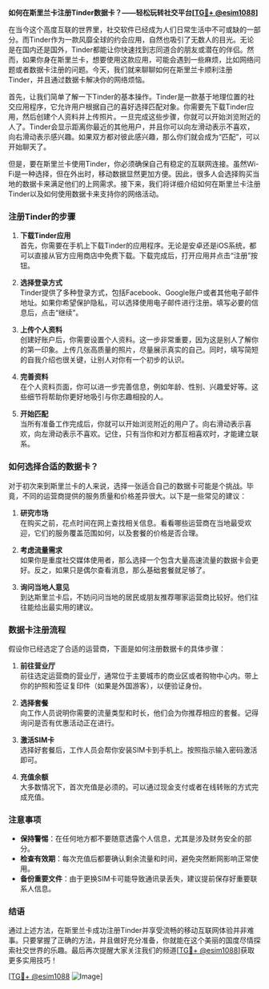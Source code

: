 **如何在斯里兰卡注册Tinder数据卡？——轻松玩转社交平台[[TG💪+ @esim1088](https://t.me/s/esim1088)]**

在当今这个高度互联的世界里，社交软件已经成为人们日常生活中不可或缺的一部分。而Tinder作为一款风靡全球的约会应用，自然也吸引了无数人的目光。无论是在国内还是国外，Tinder都能让你快速找到志同道合的朋友或潜在的伴侣。然而，如果你身在斯里兰卡，想要使用这款应用，可能会遇到一些麻烦，比如网络问题或者数据卡注册的问题。今天，我们就来聊聊如何在斯里兰卡顺利注册Tinder，并且通过数据卡解决你的网络烦恼。

首先，让我们简单了解一下Tinder的基本操作。Tinder是一款基于地理位置的社交应用程序，它允许用户根据自己的喜好选择匹配对象。你需要先下载Tinder应用，然后创建个人资料并上传照片。一旦完成这些步骤，你就可以开始浏览附近的人了。Tinder会显示距离你最近的其他用户，并且你可以向左滑动表示不喜欢，向右滑动表示感兴趣。如果双方都对彼此感兴趣，那么你们就会成为“匹配”，可以开始聊天了。

但是，要在斯里兰卡使用Tinder，你必须确保自己有稳定的互联网连接。虽然Wi-Fi是一种选择，但在外出时，移动数据显然更加方便。因此，很多人会选择购买当地的数据卡来满足他们的上网需求。接下来，我们将详细介绍如何在斯里兰卡注册Tinder以及如何使用数据卡来支持你的网络活动。

### 注册Tinder的步骤

1. **下载Tinder应用**  
   首先，你需要在手机上下载Tinder的应用程序。无论是安卓还是iOS系统，都可以直接从官方应用商店中免费下载。下载完成后，打开应用并点击“注册”按钮。

2. **选择登录方式**  
   Tinder提供了多种登录方式，包括Facebook、Google账户或者其他电子邮件地址。如果你希望保护隐私，可以选择使用电子邮件进行注册。填写必要的信息后，点击“继续”。

3. **上传个人资料**  
   创建好账户后，你需要设置个人资料。这一步非常重要，因为这是别人了解你的第一印象。上传几张高质量的照片，尽量展示真实的自己。同时，填写简短的自我介绍也很关键，让别人对你有一个初步的认识。

4. **完善资料**  
   在个人资料页面，你可以进一步完善信息，例如年龄、性别、兴趣爱好等。这些细节将帮助你更好地吸引与你志趣相投的人。

5. **开始匹配**  
   当所有准备工作完成后，你就可以开始浏览附近的用户了。向右滑动表示喜欢，向左滑动表示不喜欢。记住，只有当你和对方都互相喜欢时，才能建立联系。

### 如何选择合适的数据卡？

对于初次来到斯里兰卡的人来说，选择一张适合自己的数据卡可能是个挑战。毕竟，不同的运营商提供的服务质量和价格差异很大。以下是一些常见的建议：

1. **研究市场**  
   在购买之前，花点时间在网上查找相关信息。看看哪些运营商在当地最受欢迎，它们的服务覆盖范围如何，以及套餐的价格是否合理。

2. **考虑流量需求**  
   如果你是重度社交媒体使用者，那么选择一个包含大量高速流量的数据卡会更好。反之，如果只是偶尔查看消息，那么基础套餐就足够了。

3. **询问当地人意见**  
   到达斯里兰卡后，不妨问问当地的居民或朋友推荐哪家运营商比较好。他们往往能给出最实用的建议。

### 数据卡注册流程

假设你已经选定了合适的运营商，下面是如何注册数据卡的具体步骤：

1. **前往营业厅**  
   前往选定运营商的营业厅，通常位于主要城市的商业区或者购物中心内。带上你的护照和签证复印件（如果是外国游客），以便验证身份。

2. **选择套餐**  
   向工作人员说明你需要的流量类型和时长，他们会为你推荐相应的套餐。记得询问是否有优惠活动正在进行。

3. **激活SIM卡**  
   选择好套餐后，工作人员会帮你安装SIM卡到手机上。按照指示输入密码激活即可。

4. **充值余额**  
   大多数情况下，首次充值是必须的。可以通过现金支付或者在线转账的方式完成充值。

### 注意事项

- **保持警惕**：在任何地方都不要随意透露个人信息，尤其是涉及财务安全的部分。
- **检查有效期**：每次充值后都要确认剩余流量和时间，避免突然断网影响正常使用。
- **备份重要文件**：由于更换SIM卡可能导致通讯录丢失，建议提前保存好重要联系人信息。

### 结语

通过上述方法，在斯里兰卡成功注册Tinder并享受流畅的移动互联网体验并非难事。只要掌握了正确的方法，并且做好充分准备，你就能在这个美丽的国度尽情探索社交世界的乐趣。最后再次提醒大家关注我们的频道[[TG💪+ @esim1088](https://t.me/s/esim1088)]获取更多实用技巧！

[[TG💪+ @esim1088](https://t.me/s/esim1088) ![Image](https://i.postimg.cc/4NQfJmqS/Snipaste-2025-05-13-00-14-12.png)]